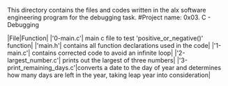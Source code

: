 This directory contains the files and codes written in the alx software engineering program for the debugging task.
#Project name: 0x03. C - Debugging

|File|Function|
|'0-main.c'| main c file to test 'positive_or_negative()' function|
|'main.h'| contains all function declarations used in the code|
|'1-main.c'| contains corrected code to avoid an infinite loop|
|'2-largest_number.c'| prints out the largest of three numbers|
|'3-print_remaining_days.c'|converts a date to the day of year and determines how many days are left in the year, taking leap year into consideration|
